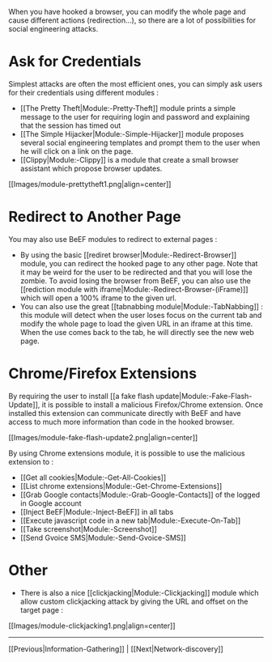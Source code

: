 When you have hooked a browser, you can modify the whole page and cause different actions (redirection...), so there are a lot of possibilities for social engineering attacks. 

# Ask for Credentials

Simplest attacks are often the most efficient ones, you can simply ask users for their credentials using different modules :

* [[The Pretty Theft|Module:-Pretty-Theft]] module prints a simple message to the user for requiring login and password and explaining that the session has timed out
* [[The Simple Hijacker|Module:-Simple-Hijacker]] module proposes several social engineering templates and prompt them to the user when he will click on a link on the page.
* [[Clippy|Module:-Clippy]] is a module that create a small browser assistant which propose browser updates.

[[Images/module-prettytheft1.png|align=center]]

# Redirect to Another Page

You may also use BeEF modules to redirect to external pages :

* By using the basic [[rediret browser|Module:-Redirect-Browser]] module, you can redirect the hooked page to any other page. Note that it may be weird for the user to be redirected and that you will lose the zombie. To avoid losing the browser from BeEF, you can also use the [[rediction module with iframe|Module:-Redirect-Browser-(iFrame)]] which will open a 100% iframe to the given url.
* You can also use the great [[tabnabbing module|Module:-TabNabbing]] : this module will detect when the user loses focus on the current tab and modify the whole page to load the given URL in an iframe at this time. When the use comes back to the tab, he will directly see the new web page.

# Chrome/Firefox Extensions

By requiring the user to install [[a fake flash update|Module:-Fake-Flash-Update]], it is possible to install a malicious Firefox/Chrome extension. Once installed this extension can communicate directly with BeEF and have access to much more information than code in the hooked browser.

[[Images/module-fake-flash-update2.png|align=center]]

By using Chrome extensions module, it is possible to use the malicious extension to :
* [[Get all cookies|Module:-Get-All-Cookies]]
* [[List chrome extensions|Module:-Get-Chrome-Extensions]]
* [[Grab Google contacts|Module:-Grab-Google-Contacts]] of the logged in Google account
* [[Inject BeEF|Module:-Inject-BeEF]] in all tabs
* [[Execute javascript code in a new tab|Module:-Execute-On-Tab]]
* [[Take screenshot|Module:-Screenshot]]
* [[Send Gvoice SMS|Module:-Send-Gvoice-SMS]]

# Other

* There is also a nice [[clickjacking|Module:-Clickjacking]] module which allow custom clickjacking attack by giving the URL and  offset on the target page :

[[Images/module-clickjacking1.png|align=center]]

***
[[Previous|Information-Gathering]] | [[Next|Network-discovery]]